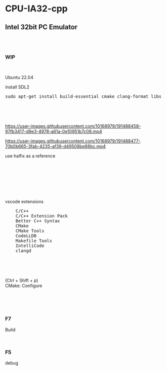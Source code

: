 # CPU-IA32-cpp

## Intel 32bit PC Emulator


<br><br>

### WIP

<br>

Ubuntu 22.04

install SDL2

<pre>
sudo apt-get install build-essential cmake clang-format libsdl2-dev libsdl2-image-dev libsdl2-mixer-dev libsdl2-net-dev libsdl2-ttf-dev
</pre>

<br><br><br>


https://user-images.githubusercontent.com/10168979/191488458-97fb3417-d8e3-4978-a61a-0e10951b7c08.mp4



https://user-images.githubusercontent.com/10168979/191488477-70b0b665-3fab-4235-af39-d49508be88bc.mp4




use halfix as a reference



<br><br><br><br><br><br>

vscode extensions

<pre>
    C/C++
    C/C++ Extension Pack
    Better C++ Syntax
    CMake
    CMake Tools
    CodeLLDB
    Makefile Tools
    IntelliCode
    clangd
</pre>

<br><br><br>

(Ctrl + Shift + p)  
CMake: Configure

<br><br><br>

### F7

Build

<br>

### F5

debug

<br><br><br><br><br><br><br><br><br><br>
